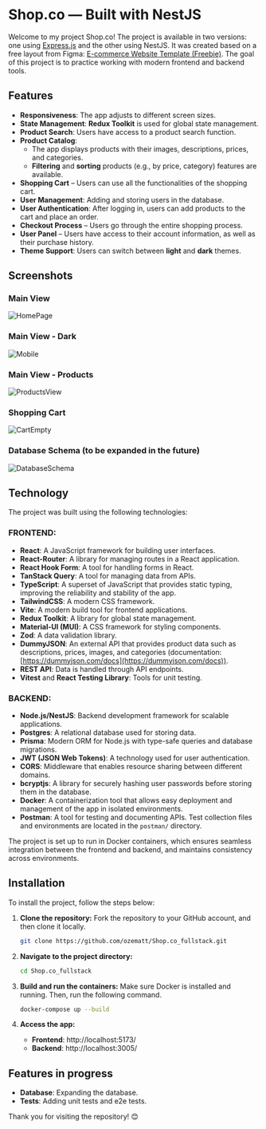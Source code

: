# Shop.co — Built with NestJS

Welcome to my project Shop.co! The project is available in two versions: one using [Express.js](https://github.com/ozematt/Shop.co_full-stack_React-Express.js) and the other using NestJS. It was created based on a free layout from Figma: [E-commerce Website Template (Freebie)](https://www.figma.com/community/file/1273571982885059508/e-commerce-website-template-freebie). The goal of this project is to practice working with modern frontend and backend tools.

## Features

- **Responsiveness**: The app adjusts to different screen sizes.
- **State Management**: **Redux Toolkit** is used for global state management.
- **Product Search**: Users have access to a product search function.
- **Product Catalog**:
  - The app displays products with their images, descriptions, prices, and categories.
  - **Filtering** and **sorting** products (e.g., by price, category) features are available.
- **Shopping Cart** – Users can use all the functionalities of the shopping cart.
- **User Management**: Adding and storing users in the database.
- **User Authentication**: After logging in, users can add products to the cart and place an order.
- **Checkout Process** – Users go through the entire shopping process.
- **User Panel** – Users have access to their account information, as well as their purchase history.
- **Theme Support**: Users can switch between **light** and **dark** themes.

## Screenshots

### Main View

![HomePage](./screenshots/Home-Page.webp)

### Main View - Dark

![Mobile](./screenshots/Home-Page_dark.webp)

### Main View - Products

![ProductsView](./screenshots/Shop_view.webp)

### Shopping Cart

![CartEmpty](./screenshots/Cart_view.webp)

### Database Schema (to be expanded in the future)

![DatabaseSchema](./screenshots/Database_schema.webp)

## Technology

The project was built using the following technologies:

### FRONTEND:

- **React**: A JavaScript framework for building user interfaces.
- **React-Router**: A library for managing routes in a React application.
- **React Hook Form**: A tool for handling forms in React.
- **TanStack Query**: A tool for managing data from APIs.
- **TypeScript**: A superset of JavaScript that provides static typing, improving the reliability and stability of the app.
- **TailwindCSS**: A modern CSS framework.
- **Vite**: A modern build tool for frontend applications.
- **Redux Toolkit**: A library for global state management.
- **Material-UI (MUI)**: A CSS framework for styling components.
- **Zod**: A data validation library.
- **DummyJSON**: An external API that provides product data such as descriptions, prices, images, and categories (documentation: [https://dummyjson.com/docs](https://dummyjson.com/docs)).
- **REST API**: Data is handled through API endpoints.
- **Vitest** and **React Testing Library**: Tools for unit testing.

### BACKEND:

- **Node.js/NestJS**: Backend development framework for scalable applications.
- **Postgres**: A relational database used for storing data.
- **Prisma**: Modern ORM for Node.js with type-safe queries and database migrations.
- **JWT (JSON Web Tokens)**: A technology used for user authentication.
- **CORS**: Middleware that enables resource sharing between different domains.
- **bcryptjs**: A library for securely hashing user passwords before storing them in the database.
- **Docker**: A containerization tool that allows easy deployment and management of the app in isolated environments.
- **Postman**: A tool for testing and documenting APIs. Test collection files and environments are located in the `postman/` directory.

The project is set up to run in Docker containers, which ensures seamless integration between the frontend and backend, and maintains consistency across environments.

## Installation

To install the project, follow the steps below:

1. **Clone the repository:**
   Fork the repository to your GitHub account, and then clone it locally.
   ```sh
   git clone https://github.com/ozematt/Shop.co_fullstack.git
   ```
2. **Navigate to the project directory:**
   ```sh
   cd Shop.co_fullstack
   ```
3. **Build and run the containers:**
   Make sure Docker is installed and running. Then, run the following command.

   ```sh
   docker-compose up --build
   ```

4. **Access the app:**
   - **Frontend**: http://localhost:5173/
   - **Backend**: http://localhost:3005/

## Features in progress

- **Database**: Expanding the database.
- **Tests**: Adding unit tests and e2e tests.

Thank you for visiting the repository! 😊
